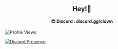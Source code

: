 <h2 align="center">Hey!🤡</h2>
<h4 align="center">😎 Discord  : discord.gg/clown</h4>




![Profile Views](https://komarev.com/ghpvc/?username=mxehy)

[![Discord Presence](https://lanyard.cnrad.dev/api/1091024751629193358)](https://discord.com/users/1091024751629193358)
